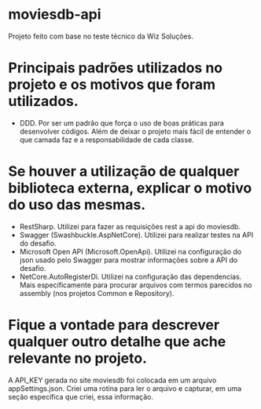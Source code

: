 # moviesdb-api
Projeto feito com base no teste técnico da Wiz Soluções.

# Principais padrões utilizados no projeto e os motivos que foram utilizados.
 - DDD. Por ser um padrão que força o uso de boas práticas para desenvolver códigos. Além de deixar o projeto mais fácil de entender o que camada faz e a responsabilidade de cada classe.

# Se houver a utilização de qualquer biblioteca externa, explicar o motivo do uso das mesmas.
 - RestSharp. Utilizei para fazer as requisições rest a api do moviesdb.
 - Swagger (Swashbuckle.AspNetCore). Utilizei para realizar testes na API do desafio.
 - Microsoft Open API (Microsoft.OpenApi). Utilizei na configuração do json usado pelo Swagger para mostrar informações sobre a API do desafio.
 - NetCore.AutoRegisterDi. Utilizei na configuração das dependencias. Mais especificamente para procurar arquivos com termos parecidos no assembly (nos projetos Common e Repository).
 
 # Fique a vontade para descrever qualquer outro detalhe que ache relevante no projeto.
  A API_KEY gerada no site moviesdb foi colocada em um arquivo appSettings.json. Criei uma rotina para ler o arquivo e capturar, em uma seção específica que criei, essa informação.
  
